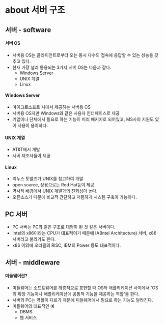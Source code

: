 # about 서버 구조

## 서버 - software
    
#### 서버 OS
* 서버용 OS는 클라이언트로부터 오는 동시 다수의 접속에 응답할 수 있는 성능을 갖추고 있다.
* 현재 가장 널리 통용되는 3가지 서버 OS는 다음과 같다.
    - Windows Server
    - UNIX 계열
    - Linux


#### Windows Server
* 마이크로소프트 사에서 제공하는 서버용 OS
* 서버용 OS지만 Windows와 같은 사용자 인터페이스로 제공
* 기업이나 단체에서 필요로 하는 기능이 미리 패키지로 되어있고, MS사의 지원도 있어 사용이 용이하다.


#### UNIX 계열
* AT&T에서 개발
* 서버 제조사들이 제공


#### Linux
* 리누스 토발즈가 UNIX를 참고하여 개발
* open source, 상용으로는 Red Hat등이 제공
* 역사적 배경에서 UNIX 계열과의 친화성이 높다.
* 오픈소스기 때문에 비교적 간단하고 저렴하게 시스템 구축이 가능하다.


## PC 서버
* PC 서버는 PC와 같은 구조로 대형화 된 것 같은 서버이다.
* Intel의 x86이라는 CPU가 대표적이기 때문에 IA(Intel Architecture) 서버, x86 서버라고 불리기도 한다.
* x86 이외에 오라클의 RISC, IBM의 Power 등도 대표적이다.


## 서버 - middleware

#### 미들웨어란?
* 미들웨어는 소프트웨어를 계층적으로 표현할 때 OS와 애플리케이션 사이에서 'OS의 확장 기능이나 애플리케이션에 공통적 기능을 제공하는 역할'을 한다.
* 서버와 PC는 역할이 다르기 때문에 미들웨어에서 필요로 하는 기능도 달라진다.
* 미들웨어의 대표적인 예
    - DBMS
    - 웹 서비스